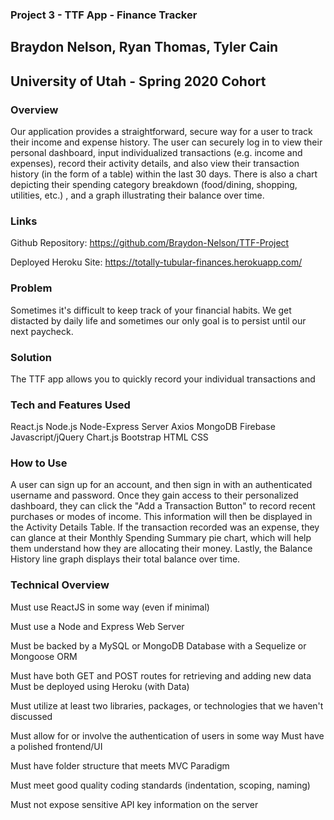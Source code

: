 ### Project 3 - TTF App - Finance Tracker
## Braydon Nelson, Ryan Thomas, Tyler Cain
## University of Utah - Spring 2020 Cohort

### Overview
Our application provides a straightforward, secure way for a user to track their income and expense history. The user can securely log in to view their personal dashboard, input individualized transactions (e.g. income and expenses), record their activity details, and also view their transaction history (in the form of a table) within the last 30 days. There is also a chart depicting their spending category breakdown (food/dining, shopping, utilities, etc.) , and a graph illustrating their balance over time. 

### Links
Github Repository: https://github.com/Braydon-Nelson/TTF-Project

Deployed Heroku Site: https://totally-tubular-finances.herokuapp.com/

### Problem
Sometimes it's difficult to keep track of your financial habits. We get distacted by daily life and sometimes our only goal is to persist until our next paycheck. 

### Solution
The TTF app allows you to quickly record your individual transactions and 

### Tech and Features Used
React.js
Node.js
Node-Express Server
Axios
MongoDB
Firebase
Javascript/jQuery
Chart.js
Bootstrap
HTML
CSS

### How to Use
A user can sign up for an account, and then sign in with an authenticated username and password. Once they gain access to their personalized dashboard, they can click the "Add a Transaction Button" to record recent purchases or modes of income. This information will then be displayed in the Activity Details Table. If the transaction recorded was an expense, they can glance at their Monthly Spending Summary pie chart, which will help them understand how they are allocating their money. Lastly, the Balance History line graph displays their total balance over time. 

### Technical Overview
Must use ReactJS in some way (even if minimal)

Must use a Node and Express Web Server

Must be backed by a MySQL or MongoDB Database with a Sequelize or Mongoose ORM  

Must have both GET and POST routes for retrieving and adding new data
Must be deployed using Heroku (with Data)

Must utilize at least two libraries, packages, or technologies that we haven't discussed

Must allow for or involve the authentication of users in some way
Must have a polished frontend/UI 

Must have folder structure that meets MVC Paradigm

Must meet good quality coding standards (indentation, scoping, naming)

Must not expose sensitive API key information on the server
